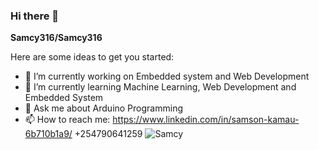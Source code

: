 ### Hi there 👋


**Samcy316/Samcy316** 

Here are some ideas to get you started:

- 🔭 I’m currently working on Embedded system and Web Development
- 🌱 I’m currently learning Machine Learning, Web Development and Embedded System
- 💬 Ask me about Arduino Programming
- 📫 How to reach me: https://www.linkedin.com/in/samson-kamau-6b710b1a9/
      +254790641259
      <img src="https://github-readme-stats.vercel.app/api?username=Samcy316&show_icons=true&theme=tokyonight&count_private=true&show_icons=true&hide_title=true&include_all_commits=true"  alt="Samcy" /> </p>

